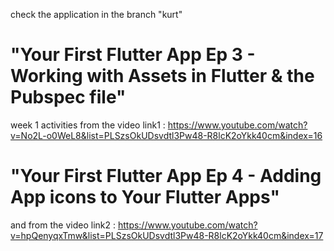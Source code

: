 check the application in the branch "kurt"
# "Your First Flutter App Ep 3 - Working with Assets in Flutter & the Pubspec file"
week 1 activities from the video link1 : https://www.youtube.com/watch?v=No2L-o0WeL8&list=PLSzsOkUDsvdtl3Pw48-R8lcK2oYkk40cm&index=16
# "Your First Flutter App Ep 4 - Adding App icons to Your Flutter Apps"
and from the video link2 : https://www.youtube.com/watch?v=hpQenyqxTmw&list=PLSzsOkUDsvdtl3Pw48-R8lcK2oYkk40cm&index=17

